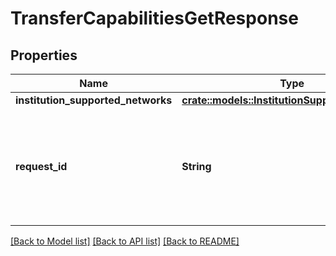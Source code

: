 # TransferCapabilitiesGetResponse

## Properties

Name | Type | Description | Notes
------------ | ------------- | ------------- | -------------
**institution_supported_networks** | [**crate::models::InstitutionSupportedNetworks**](InstitutionSupportedNetworks.md) |  | 
**request_id** | **String** | A unique identifier for the request, which can be used for troubleshooting. This identifier, like all Plaid identifiers, is case sensitive. | 

[[Back to Model list]](../README.md#documentation-for-models) [[Back to API list]](../README.md#documentation-for-api-endpoints) [[Back to README]](../README.md)


